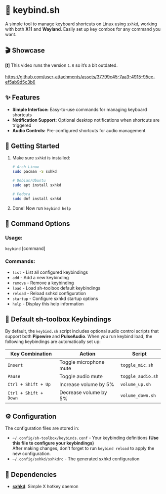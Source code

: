 # 🎹 keybind.sh

A simple tool to manage keyboard shortcuts on Linux using `sxhkd`, working with both **X11** and **Wayland**. Easily set up key combos for any command you want.

## 🎬 Showcase

**[❗]** This video runs the version `1.0` so it’s a bit outdated.

https://github.com/user-attachments/assets/37799c45-7aa3-4915-95ce-ef5ab9d5c3b6


## ✨ Features

- **Simple Interface:** Easy-to-use commands for managing keyboard shortcuts
- **Notification Support:** Optional desktop notifications when shortcuts are triggered
- **Audio Controls:** Pre-configured shortcuts for audio management


## 🚀 Getting Started

1. Make sure `sxhkd` is installed:
   ```bash
   # Arch Linux
   sudo pacman -S sxhkd
   
   # Debian/Ubuntu
   sudo apt install sxhkd
   
   # Fedora
   sudo dnf install sxhkd
   ```

2. Done! Now run `keybind help`

## 📝 Command Options

### Usage:


`keybind` [command]

### Commands:
-  `list`        - List all configured keybindings
-  `add`         - Add a new keybinding
-  `remove`      - Remove a keybinding
-  `load`        - Load sh-toolbox default keybindings
-  `reload`      - Reload sxhkd configuration
-  `startup`     - Configure sxhkd startup options
-  `help`        - Display this help information

## 🔧 Default sh-toolbox Keybindings

By default, the `keybind.sh` script includes optional audio control scripts that support both **Pipewire** and **PulseAudio**. When you run keybind load, the following keybindings are automatically set up:

| Key Combination | Action | Script |
|----------------|--------|--------|
| `Insert` | Toggle microphone mute | `toggle_mic.sh` |
| `Pause` | Toggle audio mute | `toggle_audio.sh` |
| `Ctrl + Shift + Up` | Increase volume by 5% | `volume_up.sh` |
| `Ctrl + Shift + Down` | Decrease volume by 5% | `volume_down.sh` |

## ⚙️ Configuration

The configuration files are stored in:
- `~/.config/sh-toolbox/keybinds.conf` - Your keybinding definitions **(Use this file to configure your keybindings)**
<br> After making changes, don't forget to run `keybind reload` to apply the new configuration.
- `~/.config/sxhkd/sxhkdrc` - The generated sxhkd configuration

## 🔗 Dependencies

- **[sxhkd](https://github.com/baskerville/sxhkd)**: Simple X hotkey daemon
